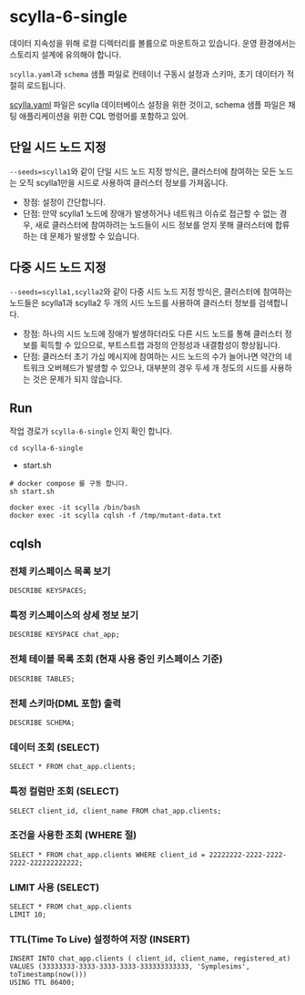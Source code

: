 # scylla-6-single

데이터 지속성을 위해 로컬 디렉터리를 볼륨으로 마운트하고 있습니다. 운영 환경에서는 스토리지 설계에 유의해야 합니다.


`scylla.yaml`과 `schema` 샘플 파일로 컨테이너 구동시 설정과 스키마, 초기 데이터가 적절히 로드됩니다. 

[scylla.yaml](https://opensource.docs.scylladb.com/stable/operating-scylla/admin.html) 파일은 scylla 데이터베이스 설정을 위한 것이고, schema 샘플 파일은 채팅 애플리케이션을 위한 CQL 명령어를 포함하고 있어.


## 단일 시드 노드 지정

`--seeds=scylla1`와 같이 단일 시드 노드 지정 방식은, 클러스터에 참여하는 모든 노드는 오직 scylla1만을 시드로 사용하여 클러스터 정보를 가져옵니다.

- 장점: 설정이 간단합니다.
- 단점: 만약 scylla1 노드에 장애가 발생하거나 네트워크 이슈로 접근할 수 없는 경우, 새로 클러스터에 참여하려는 노드들이 시드 정보를 얻지 못해 클러스터에 합류하는 데 문제가 발생할 수 있습니다.


## 다중 시드 노드 지정

`--seeds=scylla1,scylla2`와 같이 다중 시드 노드 지정 방식은, 클러스터에 참여하는 노드들은 scylla1과 scylla2 두 개의 시드 노드를 사용하여 클러스터 정보를 검색합니다.

- 장점: 하나의 시드 노드에 장애가 발생하더라도 다른 시드 노드를 통해 클러스터 정보를 획득할 수 있으므로, 부트스트랩 과정의 안정성과 내결함성이 향상됩니다.
- 단점: 클러스터 초기 가십 메시지에 참여하는 시드 노드의 수가 늘어나면 약간의 네트워크 오버헤드가 발생할 수 있으나, 대부분의 경우 두세 개 정도의 시드를 사용하는 것은 문제가 되지 않습니다.
   


## Run

작업 경로가 `scylla-6-single` 인지 확인 합니다.

```
cd scylla-6-single
```

- start.sh
```
# docker compose 를 구동 합니다.
sh start.sh 

docker exec -it scylla /bin/bash 
docker exec -it scylla cqlsh -f /tmp/mutant-data.txt
```

## cqlsh

### 전체 키스페이스 목록 보기
```
DESCRIBE KEYSPACES;
```

### 특정 키스페이스의 상세 정보 보기
```
DESCRIBE KEYSPACE chat_app;
```

### 전체 테이블 목록 조회 (현재 사용 중인 키스페이스 기준)
```
DESCRIBE TABLES;
```

### 전체 스키마(DML 포함) 출력
```
DESCRIBE SCHEMA;
```

### 데이터 조회 (SELECT)
```
SELECT * FROM chat_app.clients;
```

### 특정 컬럼만 조회 (SELECT)
```
SELECT client_id, client_name FROM chat_app.clients;
```
 

### 조건을 사용한 조회 (WHERE 절)
```
SELECT * FROM chat_app.clients WHERE client_id = 22222222-2222-2222-2222-222222222222;
```
 

### LIMIT 사용 (SELECT)
```
SELECT * FROM chat_app.clients
LIMIT 10;
```
 

### TTL(Time To Live) 설정하여 저장 (INSERT)
```
INSERT INTO chat_app.clients ( client_id, client_name, registered_at)
VALUES (33333333-3333-3333-3333-333333333333, 'Symplesims', toTimestamp(now()))
USING TTL 86400;
```
 